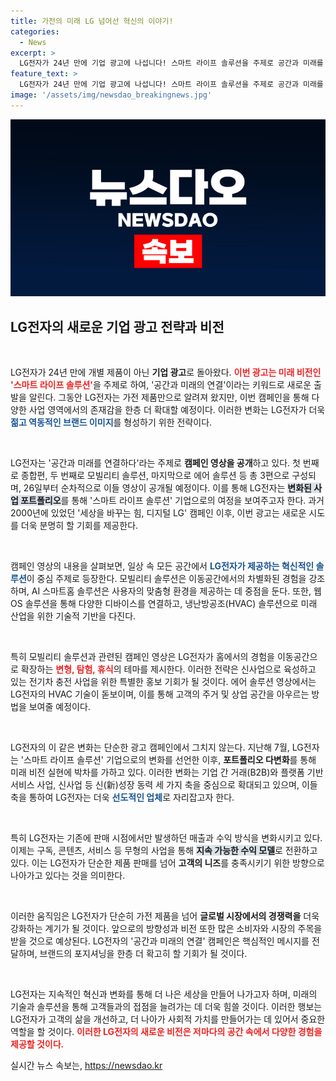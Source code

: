 ```yaml
---
title: 가전의 미래 LG 넘어선 혁신의 이야기!
categories:
  - News
excerpt: >
  LG전자가 24년 만에 기업 광고에 나섭니다! 스마트 라이프 솔루션을 주제로 공간과 미래를 연결하는 혁신을 보여줄 이번 캠페인 영상은 26일부터 순차적으로 공개됩니다. LG전자의 변화를 놓치지 마세요!
feature_text: >
  LG전자가 24년 만에 기업 광고에 나섭니다! 스마트 라이프 솔루션을 주제로 공간과 미래를 연결하는 혁신을 보여줄 이번 캠페인 영상은 26일부터 순차적으로 공개됩니다. LG전자의 변화를 놓치지 마세요!
image: '/assets/img/newsdao_breakingnews.jpg'
---
```


<p><img src="/assets/img/newsdao_breakingnews.jpg" alt="bookingtag 속보" /></p>

<h2 data-ke-size="size26">LG전자의 새로운 기업 광고 전략과 비전</h2>

<p data-ke-size="size16">&nbsp;</p>

<p>LG전자가 24년 만에 개별 제품이 아닌 <b>기업 광고</b>로 돌아왔다. <b><span style="color: #ee2323;">이번 광고는 미래 비전인 '스마트 라이프 솔루션'</span></b>을 주제로 하여, '공간과 미래의 연결'이라는 키워드로 새로운 출발을 알린다. 그동안 LG전자는 가전 제품만으로 알려져 왔지만, 이번 캠페인을 통해 다양한 사업 영역에서의 존재감을 한층 더 확대할 예정이다. 이러한 변화는 LG전자가 더욱 <b><span style="color: #1a5490;">젊고 역동적인 브랜드 이미지</span></b>를 형성하기 위한 전략이다.</p>

<p data-ke-size="size16">&nbsp;</p>

<p>LG전자는 '공간과 미래를 연결하다'라는 주제로 <b>캠페인 영상을 공개</b>하고 있다. 첫 번째로 종합편, 두 번째로 모빌리티 솔루션, 마지막으로 에어 솔루션 등 총 3편으로 구성되며, 26일부터 순차적으로 이들 영상이 공개될 예정이다. 이를 통해 LG전자는 <b><span style="background-color: #21538527;">변화된 사업 포트폴리오</span></b>를 통해 '스마트 라이프 솔루션' 기업으로의 여정을 보여주고자 한다. 과거 2000년에 있었던 '세상을 바꾸는 힘, 디지털 LG' 캠페인 이후, 이번 광고는 새로운 시도를 더욱 분명히 할 기회를 제공한다.</p>

<p data-ke-size="size16">&nbsp;</p>

<p>캠페인 영상의 내용을 살펴보면, 일상 속 모든 공간에서 <b><span style="color: #1a5490;">LG전자가 제공하는 혁신적인 솔루션</span></b>이 중심 주제로 등장한다. 모빌리티 솔루션은 이동공간에서의 차별화된 경험을 강조하며, AI 스마트홈 솔루션은 사용자의 맞춤형 환경을 제공하는 데 중점을 둔다. 또한, 웹OS 솔루션을 통해 다양한 디바이스를 연결하고, 냉난방공조(HVAC) 솔루션으로 미래 산업을 위한 기술적 기반을 다진다.</p>

<p data-ke-size="size16">&nbsp;</p>

<p>특히 모빌리티 솔루션과 관련된 캠페인 영상은 LG전자가 홈에서의 경험을 이동공간으로 확장하는 <b><span style="color: #ee2323;">변형, 탐험, 휴식</span></b>의 테마를 제시한다. 이러한 전략은 신사업으로 육성하고 있는 전기차 충전 사업을 위한 특별한 홍보 기회가 될 것이다. 에어 솔루션 영상에서는 LG전자의 HVAC 기술이 돋보이며, 이를 통해 고객의 주거 및 상업 공간을 아우르는 방법을 보여줄 예정이다.</p>

<p data-ke-size="size16">&nbsp;</p>

<p>LG전자의 이 같은 변화는 단순한 광고 캠페인에서 그치지 않는다. 지난해 7월, LG전자는 '스마트 라이프 솔루션' 기업으로의 변화를 선언한 이후, <b>포트폴리오 다변화</b>를 통해 미래 비전 실현에 박차를 가하고 있다. 이러한 변화는 기업 간 거래(B2B)와 플랫폼 기반 서비스 사업, 신사업 등 신(新)성장 동력 세 가지 축을 중심으로 확대되고 있으며, 이들 축을 통하여 LG전자는 더욱 <b><span style="color: #1a5490;">선도적인 업체</span></b>로 자리잡고자 한다.</p>

<p data-ke-size="size16">&nbsp;</p>

<p>특히 LG전자는 기존에 판매 시점에서만 발생하던 매출과 수익 방식을 변화시키고 있다. 이제는 구독, 콘텐츠, 서비스 등 무형의 사업을 통해 <b><span style="background-color: #21538527;">지속 가능한 수익 모델</span></b>로 전환하고 있다. 이는 LG전자가 단순한 제품 판매를 넘어 <b>고객의 니즈</b>를 충족시키기 위한 방향으로 나아가고 있다는 것을 의미한다. </p>

<p data-ke-size="size16">&nbsp;</p>

<p>이러한 움직임은 LG전자가 단순히 가전 제품을 넘어 <b>글로벌 시장에서의 경쟁력을</b> 더욱 강화하는 계기가 될 것이다. 앞으로의 방향성과 비전 또한 많은 소비자와 시장의 주목을 받을 것으로 예상된다. LG전자의 '공간과 미래의 연결' 캠페인은 핵심적인 메시지를 전달하며, 브랜드의 포지셔닝을 한층 더 확고히 할 기회가 될 것이다.</p>

<p data-ke-size="size16">&nbsp;</p>

<p>LG전자는 지속적인 혁신과 변화를 통해 더 나은 세상을 만들어 나가고자 하며, 미래의 기술과 솔루션을 통해 고객들과의 접점을 늘려가는 데 더욱 힘쓸 것이다. 이러한 행보는 LG전자가 고객의 삶을 개선하고, 더 나아가 사회적 가치를 만들어가는 데 있어서 중요한 역할을 할 것이다. <b><span style="color: #ee2323;">이러한 LG전자의 새로운 비전은 저마다의 공간 속에서 다양한 경험을 제공할 것이다.</span></b></p>
실시간 뉴스 속보는, <a href="https://newsdao.kr" rel="dofollow">https://newsdao.kr</a>


